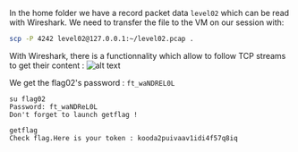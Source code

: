 In the home folder we have a record packet data `level02` which can be read with Wireshark.
We need to transfer the file to the VM on our session with:
```bash
scp -P 4242 level02@127.0.0.1:~/level02.pcap .
```

With Wireshark, there is a functionnality which allow to follow TCP streams to get their content :
![alt text](https://i.imgur.com/dQN0BLz.png)


We get the flag02's password : `ft_waNDREL0L`

```
su flag02
Password: ft_waNDReL0L
Don't forget to launch getflag !
```

```
getflag
Check flag.Here is your token : kooda2puivaav1idi4f57q8iq
```
